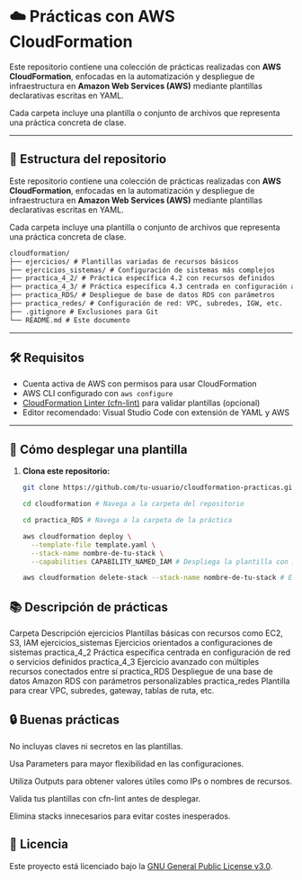 # ☁️ Prácticas con AWS CloudFormation

Este repositorio contiene una colección de prácticas realizadas con **AWS CloudFormation**, enfocadas en la automatización y despliegue de infraestructura en **Amazon Web Services (AWS)** mediante plantillas declarativas escritas en YAML.

Cada carpeta incluye una plantilla o conjunto de archivos que representa una práctica concreta de clase.

---

## 📁 Estructura del repositorio

Este repositorio contiene una colección de prácticas realizadas con **AWS CloudFormation**, enfocadas en la automatización y despliegue de infraestructura en **Amazon Web Services (AWS)** mediante plantillas declarativas escritas en YAML.

Cada carpeta incluye una plantilla o conjunto de archivos que representa una práctica concreta de clase.

```txt
cloudformation/
├── ejercicios/ # Plantillas variadas de recursos básicos
├── ejercicios_sistemas/ # Configuración de sistemas más complejos
├── practica_4_2/ # Práctica específica 4.2 con recursos definidos
├── practica_4_3/ # Práctica específica 4.3 centrada en configuración avanzada
├── practica_RDS/ # Despliegue de base de datos RDS con parámetros
├── practica_redes/ # Configuración de red: VPC, subredes, IGW, etc.
├── .gitignore # Exclusiones para Git
└── README.md # Este documento
```

---

## 🛠 Requisitos

- Cuenta activa de AWS con permisos para usar CloudFormation
- AWS CLI configurado con `aws configure`
- [CloudFormation Linter (cfn-lint)](https://github.com/aws-cloudformation/cfn-lint) para validar plantillas (opcional)
- Editor recomendado: Visual Studio Code con extensión de YAML y AWS

---

## 🚀 Cómo desplegar una plantilla

1. **Clona este repositorio:**

   ```bash
   git clone https://github.com/tu-usuario/cloudformation-practicas.git

   cd cloudformation # Navega a la carpeta del repositorio

   cd practica_RDS # Navega a la carpeta de la práctica

   aws cloudformation deploy \
     --template-file template.yaml \
     --stack-name nombre-de-tu-stack \
     --capabilities CAPABILITY_NAMED_IAM # Despliega la plantilla con AWS CLI (Reemplaza con el nombre de tu stack)

   aws cloudformation delete-stack --stack-name nombre-de-tu-stack # Elimina el stack creado (opcional)

## 📚 Descripción de prácticas

Carpeta	Descripción
ejercicios	Plantillas básicas con recursos como EC2, S3, IAM
ejercicios_sistemas	Ejercicios orientados a configuraciones de sistemas
practica_4_2	Práctica específica centrada en configuración de red o servicios definidos
practica_4_3	Ejercicio avanzado con múltiples recursos conectados entre sí
practica_RDS	Despliegue de una base de datos Amazon RDS con parámetros personalizables
practica_redes	Plantilla para crear VPC, subredes, gateway, tablas de ruta, etc.

## 🔒 Buenas prácticas

No incluyas claves ni secretos en las plantillas.

Usa Parameters para mayor flexibilidad en las configuraciones.

Utiliza Outputs para obtener valores útiles como IPs o nombres de recursos.

Valida tus plantillas con cfn-lint antes de desplegar.

Elimina stacks innecesarios para evitar costes inesperados.

## 📜 Licencia

Este proyecto está licenciado bajo la [GNU General Public License v3.0](https://www.gnu.org/licenses/gpl-3.0.html).




